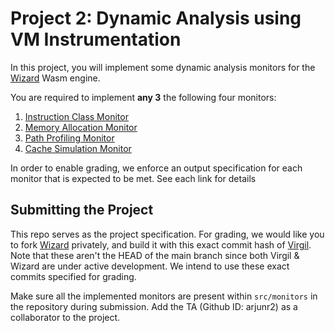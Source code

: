 # Project 2: Dynamic Analysis using VM Instrumentation

In this project, you will implement some dynamic analysis monitors for the [Wizard](https://github.com/titzer/wizard-engine.git)
Wasm engine.

You are required to implement **any 3** the following four monitors:

1. [Instruction Class Monitor](docs/iclass.md)
2. [Memory Allocation Monitor](docs/malloc-prof.md)
3. [Path Profiling Monitor](docs/path-prof.md)
4. [Cache Simulation Monitor](docs/cache-prof.md)

In order to enable grading, we enforce an output specification for each monitor that is expected to be met. See each link for details


## Submitting the Project

This repo serves as the project specification. For grading, we would like you to fork [Wizard](https://github.com/titzer/wizard-engine/tree/63e11f0343f4e4343660d9f395078b1083d69a2e) 
privately, and build it with this exact commit hash of [Virgil](https://github.com/titzer/virgil/tree/454a941b93ea25137d3ad12dcfdb8d82f1449d1b).
Note that these aren't the HEAD of the main branch since both Virgil & Wizard are under active development. 
We intend to use these exact commits specified for grading. 

Make sure all the implemented monitors are present within `src/monitors` in the repository during submission. Add the TA (Github ID: arjunr2) as a
collaborator to the project.




